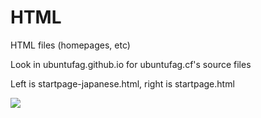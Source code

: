 HTML
====

HTML files (homepages, etc)

Look in ubuntufag.github.io for ubuntufag.cf's source files

Left is startpage-japanese.html, right is startpage.html

<img src="http://a.pomf.se/vrjrtb.png">

